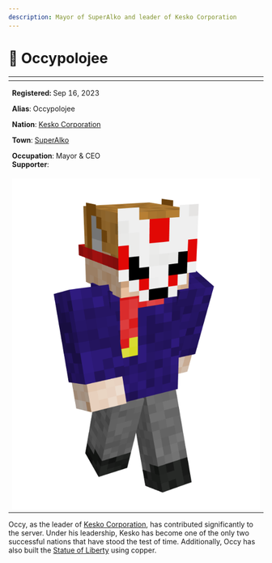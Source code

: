 ```yaml
---
description: Mayor of SuperAlko and leader of Kesko Corporation
---
```


# 👤 Occypolojee

<table data-view="cards" data-full-width="false"><thead><tr><th></th></tr></thead><tbody><tr><td><p><strong>Registered:</strong> Sep 16, 2023</p><p><strong>Alias</strong>: Occypolojee</p><p><strong>Nation</strong>: <a href="../nations/present-nations/kesko-corporation/">Kesko Corporation</a></p><p><strong>Town</strong>: <a href="../towns/baltics-region/superalko/">SuperAlko</a></p><p><strong>Occupation</strong>: Mayor &#x26; CEO<br><strong>Supporter</strong>: <img src="../../../.gitbook/assets/GoldenKala (1).png" alt="" data-size="line"></p></td></tr><tr><td><img src="../../../.gitbook/assets/Occypolojee-skin.png" alt=""></td></tr></tbody></table>

Occy, as the leader of [Kesko Corporation](../nations/present-nations/kesko-corporation/), has contributed significantly to the server. Under his leadership, Kesko has become one of the only two successful nations that have stood the test of time. Additionally, Occy has also built the [Statue of Liberty](../towns/baltics-region/superalko/statue-of-liberty.md) using copper.
